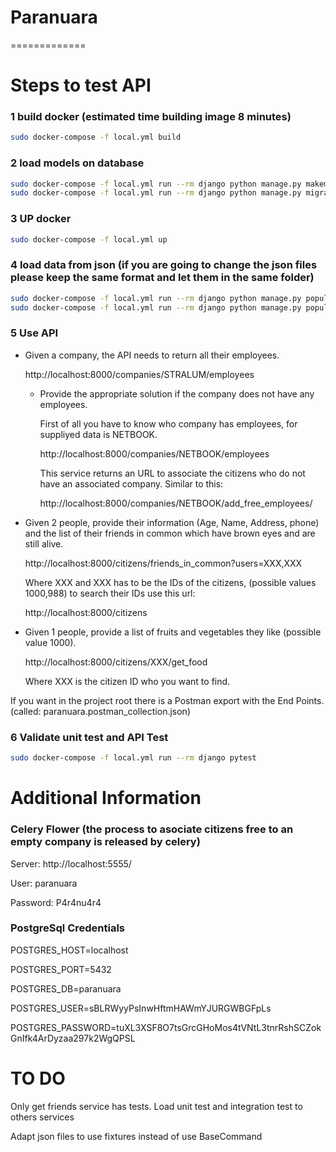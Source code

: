 # Paranuara
=============
# Steps to test API

### 1 build docker (estimated time building image 8 minutes)
```bash
sudo docker-compose -f local.yml build
```

### 2 load models on database
```bash
sudo docker-compose -f local.yml run --rm django python manage.py makemigrations
sudo docker-compose -f local.yml run --rm django python manage.py migrate
```

### 3 UP docker
```bash
sudo docker-compose -f local.yml up
```

### 4 load data from json (if you are going to change the json files please keep the same format and let them in the same folder)
```bash
sudo docker-compose -f local.yml run --rm django python manage.py populate  companies.json company
sudo docker-compose -f local.yml run --rm django python manage.py populate  people.json person
```
### 5 Use API
- Given a company, the API needs to return all their employees. 

    http://localhost:8000/companies/STRALUM/employees

    - Provide the appropriate solution if the company does not have any employees.

        First of all you have to know who company has employees, for suppliyed data is NETBOOK.

        http://localhost:8000/companies/NETBOOK/employees

        This service returns an URL to associate the citizens who do not have an associated company. Similar to this: 

        http://localhost:8000/companies/NETBOOK/add_free_employees/ 

- Given 2 people, provide their information (Age, Name, Address, phone) and the list of their friends in common which have brown eyes and are still alive.

    http://localhost:8000/citizens/friends_in_common?users=XXX,XXX

    Where XXX and XXX has to be the IDs of the citizens, (possible values 1000,988) to search their IDs use this url:

    http://localhost:8000/citizens

- Given 1 people, provide a list of fruits and vegetables they like (possible value 1000).

    http://localhost:8000/citizens/XXX/get_food

    Where XXX is the citizen ID who you want to find.

If you want in the project root there is a Postman export with the End Points. (called: paranuara.postman_collection.json)

### 6 Validate unit test and API Test
```bash
sudo docker-compose -f local.yml run --rm django pytest
```

# Additional Information

### Celery Flower (the process to asociate citizens free to an empty company is released by celery)
Server: http://localhost:5555/

User: paranuara

Password: P4r4nu4r4

### PostgreSql Credentials
POSTGRES_HOST=localhost

POSTGRES_PORT=5432

POSTGRES_DB=paranuara

POSTGRES_USER=sBLRWyyPsInwHftmHAWmYJURGWBGFpLs

POSTGRES_PASSWORD=tuXL3XSF8O7tsGrcGHoMos4tVNtL3tnrRshSCZokGnIfk4ArDyzaa297k2WgQPSL

# TO DO
Only get friends service has tests. Load unit test and integration test to others services

Adapt json files to use fixtures instead of use BaseCommand 
